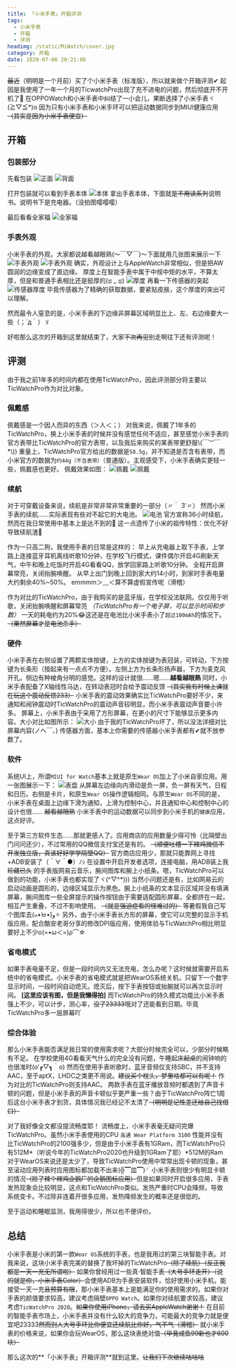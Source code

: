 ```yaml
---
title: 「小米手表」开箱评测
tags:
  - 小米手表
  - 开箱
  - 评测
headimg: /static/MiWatch/cover.jpg
category: 开箱
date: 2020-07-06 20:21:06
---
```



~~最近~~（明明是一个月前）买了个小米手表（标准版），所以就来做个开箱评测✔
起因是我使用了一年一个月的TicwatchPro出现了充不进电的问题，然后彻底开不开机了🤣
在OPPOWatch和小米手表中纠结了一小会儿，果断选择了小米手表ヾ(≧▽≦*)o
因为只有小米手表和小米手环可以把运动数据同步到MIUI健康应用
~~（其实是因为小米手表便宜）~~

## 开箱

### 包装部分

先看包装
![正面](/static/MiWatch/package1.jpg)
![背面](/static/MiWatch/package2.jpg)

打开包装就可以看到手表本体
![本体](/static/MiWatch/open.jpg)
拿出手表本体，下面就是~~不用读系列~~说明书。说明书下是充电器。（没拍图嘤嘤嘤）

最后看看全家福
![全家福](/static/MiWatch/full.jpg)

### 手表外观

小米手表的外观，大家都说越看越眼熟(～￣▽￣)～下面就用几张图来展示一下
![手表外观](/static/MiWatch/watch1.jpg)
![手表外观](/static/MiWatch/watch2.jpg)
确实，外观设计上与AppleWatch非常相似，但是把AW圆润的边缘变成了直边缘。
厚度上在智能手表中属于中规中矩的水平，不算太厚，但是和普通手表相比还是挺厚的(ಥ _ ಥ)
![厚度](/static/MiWatch/thickness1.jpg)
再看一下传感器的突起
![传感器厚度](/static/MiWatch/thickness2.jpg)
毕竟传感器为了精确的获取数据，要紧贴皮肤，这个厚度的突出可以理解。

然而最令人窒息的是，小米手表的下边缘非屏幕区域明显比上、左、右边缘要大一些（；´д｀）ゞ

好啦那么这次的开箱到这里就结束了，大家~~下次再见~~别走啊往下还有评测呢！

## 评测

由于我之前1年多的时间内都在使用TicWatchPro，因此评测部分将主要以TicWatchPro作为对比对象。

### 佩戴感

佩戴感是一个因人而异的东西（＞人＜；）
对我来说，佩戴了1年多的TicWatchPro，换上小米手表的时候并没有感觉任何不适应，甚至感觉小米手表的官方表带比TicWatchPro的官方表带，以及我后来购买的某表带更舒服\\(￣︶￣*\\))
重量上，TicWatchPro官方给出的数据是`58.5g`，并不知道是否含有表带，而小米官方的数据为`约44g（不含表带）`（普通版）。主观感受下，小米手表确实更轻一些，佩戴感也更好。
佩戴效果如图：
![佩戴](/static/MiWatch/wear1.jpg)
![佩戴](/static/MiWatch/wear2.jpg)

### 续航

对于可穿戴设备来说，续航是非常非常非常重要的一部分（〃｀ 3′〃）
然而小米手表的续航……实际表现有些对不起它的大电池。
![电池](/static/MiWatch/battery.jpg)
官方宣称36小时续航，然而在我日常使用中基本上是达不到的🤣
这一点遗传了小米的祖传特性：优化不好导致续航渣🤣

作为一只高二狗，我使用手表的日常是这样的：
早上从充电器上取下手表，上学路上连接蓝牙耳机离线听歌10分钟，在学校飞行模式，课件偶尔开启4G刷新天气，中午和晚上吃饭时开启4G看看QQ，放学回家路上听歌10分钟。
全程开启屏幕常亮，关闭抬腕唤醒。
从早上出门到晚上回到家大约14小时，到家时手表电量大约剩余40%~50%。
emmmm＞﹏＜算不算虚假宣传呢（滑稽）

作为对比的TicWatchPro，由于我购买的是蓝牙版，在学校没法联网。仅仅用于听歌，关闭抬腕唤醒和屏幕常亮 *（TicWatchPro有一个电子屏，可以显示时间和步数）* 一天的耗电约为20%😂这还是在电池比小米手表小了`超过100mAh`的情况下。 ~~（果然屏幕才是电池杀手）~~

### 硬件

小米手表在右侧设置了两颗实体按键，上方的实体按键为表冠装，可转动，下方按键为长条形（按起来有一点点不方便）。左侧上方为长条形扬声器，下方为麦克风开孔。侧边有种棱角分明的感觉。这样的设计就很……嗯……**越看越眼熟**
同时，小米手表配备了X轴线性马达，在转动表冠时会给予震动反馈 ~~（其实我有时候上课就在玩这个震动反馈233）~~ 小米手表的震动效果确实比TicWatchPro要好不少，来通知和闹钟震动时TicWatchPro的震动声音较明显，而小米手表震动声音要小许多。
屏幕上，小米手表由于采用了方形屏幕，在更小的尺寸下能够显示更多内容。大小对比如图所示：
![大小](/static/MiWatch/size.jpg)
由于我的TicWatchPro坏了，所以没法详细对比屏幕内容(ノへ￣、)
传感器方面，基本上你需要的传感器小米手表都有✔就不放参数了。

### 软件

系统UI上，所谓`MIUI for Watch`基本上就是原生`Wear OS`加上了小米自家应用。用一张图展示一下：
![表盘](/static/MiWatch/watchface.png)
从屏幕左边缘向内滑动是负一屏，负一屏有天气，日程和日历。右侧是卡片，和原生`Wear OS`操作逻辑相同。与原生`Wear OS`不同的是，小米手表在桌面上边缘下滑为通知，上滑为控制中心，并且通知中心和控制中心的设计也很…… ~~越看越眼熟~~
小米手表中的运动数据可以同步到小米手机的`健康`应用，这点好评。

至于第三方软件生态……那就更感人了。应用商店的应用数量少得可怜（比隔壁出门问问还少），不过常用的QQ微信支付宝还是有的。
~~（顺便吐槽一下辣鸡微信不开发独立版，真该好好学学隔壁QQ）~~
官方商店应用少，那就只能靠网上寻找+ADB安装了（＾∀＾●）ﾉｼ
在设置中开启开发者选项，连接电脑，用ADB装上我 ~~珍藏已久~~ 的手表版网易云音乐，腕间图库和腕上小纸条。嗯，TicWatchPro可以做到的功能，小米手表也都实现了ヾ(^▽^*)))
当然小问题还是有，比如网易云的启动动画是圆形的，边缘区域显示为黑色。腕上小纸条的文本显示区域并没有填满屏幕，腕间图库一些全屏提示的操作按钮由于需要适配圆形屏幕，全都挤在一起，相互产生重叠，不过不影响使用。 ~~（就是强迫症看的怪难过的）~~
等暑假我自己写个图库去(๑•̀ㅂ•́)و✧
另外，由于小米手表长方形的屏幕，使它可以完整的显示手机版应用，配合酷安老哥分享的修改DPI版应用，使用体验与TicWatchPro相比明显要好上不少ο(=•ω＜=)ρ⌒☆

### 省电模式

如果手表电量不足，但是一段时间内又无法充电，怎么办呢？这时候就需要开启系统中的省电模式。小米手表的省电模式就是把WearOS系统关机，只留下一个数字显示时间，一段时间自动熄灭。熄灭后，按下手表按钮或抬腕就可以再次显示时间。
**[这里应该有图，但是我懒得拍]**
而TicWatchPro的持久模式功能比小米手表强上不少，可以计步，测心率，~~没了23333~~哦对了还能看到日期。毕竟TicWatchPro多一层屏幕吖

### 综合体验

那么小米手表能否满足我日常的使用需求呢？大部分时候完全可以，少部分时候略有不足。
在学校使用4G看看天气什么的完全没有问题，午睡起床~~起桌~~的闹钟响的也很准时(o′┏▽┓｀o)
然而在使用手表听歌时，蓝牙音频仅支持SBC，并不支持AAC，至于aptX，LHDC之类更不用说。~~建议买个枕头，梦里啥都可以有呢！~~
作为对比的TicWatchPro则支持AAC。
两款手表在蓝牙播放音频时都遇到了声音卡顿的问题，但是小米手表的声音卡顿似乎更严重一些？由于TicWatchPro阵亡1周后这台小米手表才到货，具体情况我已经记不太清了~~（明明是记性差还给自己找借口）~~

对了我好像全文都没提流畅度耶！
流畅度上，小米手表毫无疑问完爆TicWatchPro。虽然小米手表使用的CPU `高通 Wear Platform 3100` 性能并没有比TicWatchPro的2100强多少，但是由于小米手表有1GRam，而TicWatchPro只有512M*（听说今年的TicWatchPro2020也升级到1GRam了耶）*512M的Ram对于WearOS来说还是太少了，导致TicWatchPro使用中常常出现卡顿的现象，甚至滚动应用列表时应用图标都加载不出来(╬▔皿▔)╯小米手表则很少有明显卡顿的情况~~（除了辣个辣鸡企鹅厂的企鹅图标应用）~~但是如果同时开启很多应用，手表发热现象会比较明显，这点和TicWatchPro类似。发热严重时CPU会降频，导致系统变卡。不过除非连着开很多应用，发热降频发生的概率还是很低的。

至于运动和睡眠监测，我用得很少，所以也不便评价。

## 总结

小米手表是小米的第一款`Wear OS`系统的手表，也是我用过的第三块智能手表。对我来说，这块小米手表完美的替换了我坏掉的TicWatchPro~~（除了续航）（反正我都是一天一充无所谓啦）~~
如果你曾经用过一些真·智能手表~~（大号手环走开）（说的就是你，小米手表Color）~~会使用ADB为手表安装软件，恰好使用小米手机，能接受一天一充~~且预算有限~~，那小米手表基本上是能满足你的使用需求的。如果你对手表的颜值要求较高，建议考虑隔壁`OPPO Watch`。如果你对续航要求较高，建议考虑`TicWatchPro 2020`。~~如果你使用iPhone，请去买AppleWatch谢谢！~~
在目前的智能手表市场上，小米手表并没有什么较大的竞争力，可能最大的竞争力就是便宜吧23333~~然而别人大号手环比你便宜还续航比你好，气不气（滑稽）~~
就小米手表的价格来说，如果你会玩WearOS，那么这块表绝对值~~（毕竟咸鱼99新也才600块）~~

那么这次的**「小米手表」开箱评测**就到这里。~~让我们下次继续咕咕咕~~
